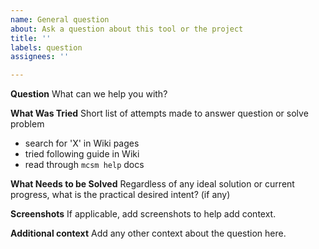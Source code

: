 ```yaml
---
name: General question
about: Ask a question about this tool or the project
title: ''
labels: question
assignees: ''

---
```


**Question**
What can we help you with?

**What Was Tried**
Short list of attempts made to answer question or solve problem
- search for 'X' in Wiki pages
- tried following guide in Wiki
- read through `mcsm help` docs

**What Needs to be Solved**
Regardless of any ideal solution or current progress, what is the practical desired intent? (if any)

**Screenshots**
If applicable, add screenshots to help add context.

**Additional context**
Add any other context about the question here.
